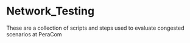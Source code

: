 # Network_Testing
These are a collection of scripts and steps used to evaluate congested scenarios at PeraCom

